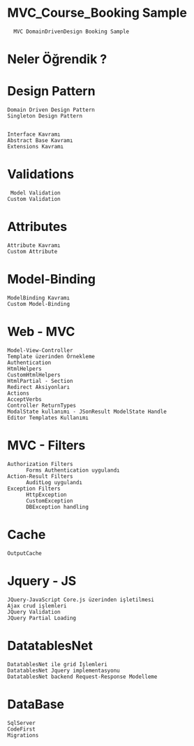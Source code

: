 # MVC_Course_Booking Sample
      
      MVC DomainDrivenDesign Booking Sample

# Neler Öğrendik ?

# Design Pattern 
    
    Domain Driven Design Pattern
    Singleton Design Pattern
    

    Interface Kavramı
    Abstract Base Kavramı
    Extensions Kavramı


# Validations
    
     Model Validation
    Custom Validation
    
# Attributes

    Attribute Kavramı
    Custom Attribute
    
# Model-Binding

    ModelBinding Kavramı
    Custom Model-Binding

# Web - MVC 
    
    Model-View-Controller
    Template üzerinden Örnekleme
    Authentication
    HtmlHelpers
    CustomHtmlHelpers
    HtmlPartial - Section
    Redirect Aksiyonları
    Actions
    AcceptVerbs
    Controller ReturnTypes
    ModalState kullanımı - JSonResult ModelState Handle
    Editor Templates Kullanımı

# MVC - Filters

    Authorization Filters 
          Forms Authentication uygulandı
    Action-Result Filters 
          AuditLog uygulandı
    Exception Filters 
          HttpException     
          CustomException   
          DBException handling    
   
# Cache

    OutputCache
    
    
# Jquery - JS
    
    JQuery-JavaScript Core.js üzerinden işletilmesi
    Ajax crud işlemleri
    JQuery Validation
    JQuery Partial Loading

# DatatablesNet 

    DatatablesNet ile grid İşlemleri
    DatatablesNet Jquery implementasyonu
    DatatablesNet backend Request-Response Modelleme
   
# DataBase

    SqlServer
    CodeFirst
    Migrations
    




